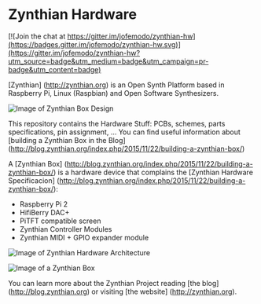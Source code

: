 # Zynthian Hardware

[![Join the chat at https://gitter.im/jofemodo/zynthian-hw](https://badges.gitter.im/jofemodo/zynthian-hw.svg)](https://gitter.im/jofemodo/zynthian-hw?utm_source=badge&utm_medium=badge&utm_campaign=pr-badge&utm_content=badge)

[Zynthian] (http://zynthian.org) is an Open Synth Platform based in Raspberry Pi, Linux (Raspbian) and Open Software Synthesizers.

![Image of Zynthian Box Design](http://zynthian.org/img/github/zynthian-case-render-01.jpg)

This repository contains the Hardware Stuff: PCBs, schemes, parts specifications, pin assignment, ...
You can find useful information about [building a Zynthian Box in the Blog] (http://blog.zynthian.org/index.php/2015/11/22/building-a-zynthian-box/)

A [Zynthian Box] (http://blog.zynthian.org/index.php/2015/11/22/building-a-zynthian-box/) is a hardware device that complains the [Zynthian Hardware Specificacion] (http://blog.zynthian.org/index.php/2015/11/22/building-a-zynthian-box/):

+ Raspberry Pi 2
+ HifiBerry DAC+
+ PiTFT compatible screen
+ Zynthian Controller Modules
+ Zynthian MIDI + GPIO expander module

![Image of Zynthian Hardware Architecture](http://zynthian.org/img/github/zynthian_hardware_scheme.png)

![Image of a Zynthian Box](http://zynthian.org/img/github/zynthian-prototype2-01.jpg)

You can learn more about the Zynthian Project reading [the blog] (http://blog.zynthian.org) or visiting [the website] (http://zynthian.org).
